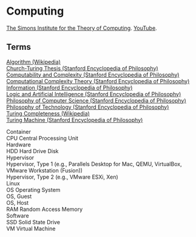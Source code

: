# Computing

[The Simons Institute for the Theory of Computing](https://simons.berkeley.edu). [YouTube](https://www.youtube.com/user/SimonsInstitute).<br>

## Terms

[Algorithm (Wikipedia)](https://en.wikipedia.org/wiki/Algorithm)<br>
[Church-Turing Thesis (Stanford Encyclopedia of Philosophy)](https://plato.stanford.edu/entries/church-turing/)<br>
[Computability and Complexity (Stanford Encyclopedia of Philosophy)](https://plato.stanford.edu/entries/computability/)<br>
[Computational Complexity Theory (Stanford Encyclopedia of Philosophy)](https://plato.stanford.edu/entries/computational-complexity/)<br>
[Information (Stanford Encyclopedia of Philosophy)](https://plato.stanford.edu/entries/information/)<br>
[Logic and Artificial Intelligence (Stanford Encyclopedia of Philosophy)](https://plato.stanford.edu/entries/logic-ai/)<br>
[Philosophy of Computer Science (Stanford Encyclopedia of Philosophy)](https://plato.stanford.edu/entries/computer-science/)<br>
[Philosophy of Technology (Stanford Encyclopedia of Philosophy)](https://plato.stanford.edu/entries/technology/)<br>
[Turing Completeness (Wikipedia)](https://en.wikipedia.org/wiki/Turing_completeness)<br>
[Turing Machine (Stanford Encyclopedia of Philosophy)](https://plato.stanford.edu/entries/turing-machine/)<br>

Container<br>
CPU Central Processing Unit<br>
Hardware<br>
HDD Hard Drive Disk<br>
Hypervisor<br>
Hypervisor, Type 1 (e.g., Parallels Desktop for Mac, QEMU, VirtualBox, VMware Workstation (Fusion))<br>
Hypervisor, Type 2 (e.g., VMware ESXi, Xen)<br>
Linux<br>
OS Operating System<br>
OS, Guest<br>
OS, Host<br>
RAM Random Access Memory<br>
Software<br>
SSD Solid State Drive<br>
VM Virtual Machine<br>